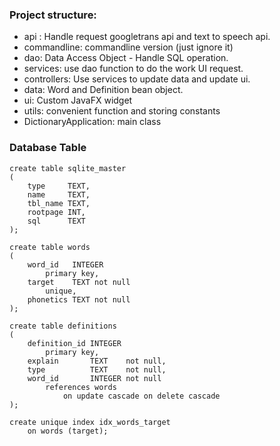 ### Project structure:
- api : Handle request googletrans api and text to speech api.
- commandline: commandline version (just ignore it)
- dao: Data Access Object - Handle SQL operation.
- services: use dao function to do the work UI request.
- controllers: Use services to update data and update ui.
- data: Word and Definition bean object.
- ui: Custom JavaFX widget
- utils: convenient function and storing constants
- DictionaryApplication: main class

### Database Table
```sqlite
create table sqlite_master
(
    type     TEXT,
    name     TEXT,
    tbl_name TEXT,
    rootpage INT,
    sql      TEXT
);

create table words
(
    word_id   INTEGER
        primary key,
    target    TEXT not null
        unique,
    phonetics TEXT not null
);

create table definitions
(
    definition_id INTEGER
        primary key,
    explain       TEXT    not null,
    type          TEXT    not null,
    word_id       INTEGER not null
        references words
            on update cascade on delete cascade
);

create unique index idx_words_target
    on words (target);
```